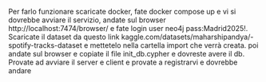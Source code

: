 Per farlo funzionare scaricate docker, fate docker compose up e vi si dovrebbe avviare il servizio, andate sul browser http://localhost:7474/browser/ e fate login user neo4j pass:Madrid2025!.
Scaricate il dataset da questo link kaggle.com/datasets/maharshipandya/-spotify-tracks-dataset e mettetelo nella cartella import che verrà creata.
poi andate sul browser e copiate il file init_db.cypher e dovreste avere il db.
Provate ad avviare il server e client e provate a registrarvi e dovrebbe andare
